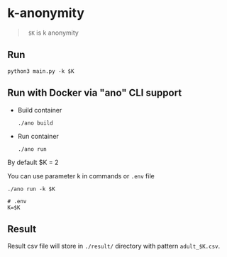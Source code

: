 # k-anonymity

> ``` $K``` is k anonymity

## Run

```shell
python3 main.py -k $K
```

## Run with Docker via "ano" CLI support

- Build container

    ```shell
    ./ano build
    ```

- Run container

    ```shell
    ./ano run
    ```

By default $K = 2

You can use parameter k in commands or `.env` file

```shell
./ano run -k $K
```

```shell
# .env
K=$K
```

## Result

Result csv file will store in `./result/` directory with pattern `adult_$K.csv`.

